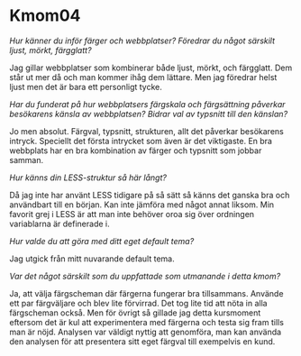 Kmom04
===============================

*Hur känner du inför färger och webbplatser? Föredrar du något särskilt ljust, mörkt, färgglatt?*

Jag gillar webbplatser som kombinerar både ljust, mörkt, och färgglatt.
Dem står ut mer då och man kommer ihåg dem lättare.
Men jag föredrar helst ljust men det är bara ett personligt tycke.


*Har du funderat på hur webbplatsers färgskala och färgsättning påverkar besökarens känsla av webbplatsen? Bidrar val av typsnitt till den känslan?*

Jo men absolut. Färgval, typsnitt, strukturen, allt det påverkar besökarens intryck.
Speciellt det första intrycket som även är det viktigaste.
En bra webbplats har en bra kombination av färger och typsnitt som jobbar samman.


*Hur känns din LESS-struktur så här långt?*

Då jag inte har använt LESS tidigare på så sätt så känns det ganska bra och användbart till en början.
Kan inte jämföra med något annat liksom.
Min favorit grej i LESS är att man inte behöver oroa sig över ordningen variablarna är definerade i.


*Hur valde du att göra med ditt eget default tema?*

Jag utgick från mitt nuvarande default tema.


*Var det något särskilt som du uppfattade som utmanande i detta kmom?*

Ja, att välja färgscheman där färgerna fungerar bra tillsammans.
Använde ett par färgväljare och blev lite förvirrad.
Det tog lite tid att nöta in alla färgscheman också.
Men för övrigt så gillade jag detta kursmoment eftersom det är kul att experimentera med färgerna och testa sig fram tills man är nöjd.
Analysen var väldigt nyttig att genomföra, man kan använda den analysen för att presentera sitt eget färgval till exempelvis en kund.
